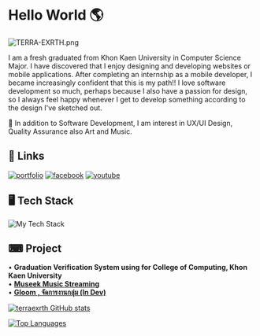
# Hello World 🌎 

<p align=”center”>

![TERRA-EXRTH.png](https://img2.pic.in.th/pic/TERRA-EXRTH.png)

</p>

I am a fresh graduated from Khon Kaen University in Computer Science Major. I have discovered that I enjoy designing and developing websites or mobile applications. After completing an internship as a mobile developer, I became increasingly confident that this is my path!! I love software development so much, perhaps because I also have a passion for design, so I always feel happy whenever I get to develop something according to the design I've sketched out.

🎈 In addition to Software Development, I am interest in UX/UI Design, Quality Assurance also Art and Music.



## 🔗 Links
[![portfolio](https://img.shields.io/badge/portfolio_2023-000?style=for-the-badge&logo=ko-fi&logoColor=white)](https://terraexrth-port.pages.dev/)
[![facebook](https://img.shields.io/badge/facebook-1877F2?style=for-the-badge&logo=facebook&logoColor=white)](https://www.facebook.com/jrchjirapat/)
[![youtube](https://img.shields.io/badge/youtube-FF0000?style=for-the-badge&logo=youtube&logoColor=white)](https://www.youtube.com/channel/UCw1UQFNbBOVZu089MIuGgLg)

## 🖥 Tech Stack

![My Tech Stack](https://github-readme-tech-stack.vercel.app/api/cards?lineCount=3&theme=tailwindcss&hideBg=true&hideTitle=true&line1=next.js%2Cnext.js%2Cffffff%3Breact%2Creact%2C00eaff%3Btypescript%2Ctypescript%2C006dff%3Bjavascript%2Cjavascript%2Cffd500%3Bmui%2Cmaterial%2C008aff%3Bmantine%2Cmantine%2C127b5c&line2=node.js%2Cnode.js%2C14ff00%3Bexpress%2Cexpress%2Cffe800%3Bline%2Cmessaging+api+%26+LIFF%2C57ff00%3Bdigitalocean%2Cdigitalocean%2C0080FF%3Blightsail%2Clightsail%2CFF9900&line3=prisma%2Cprisma%2C2D3748%3Bpostgresql%2Cpostgresql%2C336791%3B)


## ⌨ Project

• **Graduation Verification System using for College of Computing, Khon Kaen University**  <br>
• **[Museek Music Streaming](https://github.com/terraexrth/Museek)**<br>
• **[Gloom , จัดการงานกลุ่ม (In Dev)](https://github.com/terraexrth/Gloom)**

<a href="http://www.github.com/terraexrth"><img src="https://github-readme-stats.vercel.app/api?username=terraexrth&show_icons=true&hide=&count_private=true&title_color=0891b2&text_color=ffffff&icon_color=0891b2&bg_color=1c1917&hide_border=true&show_icons=true" alt="terraexrth GitHub stats" /></a>
 
 
<a href="https://github.com/terraexrth" align="left"><img src="https://github-readme-stats.vercel.app/api/top-langs/?username=terraexrth&langs_count=10&title_color=0891b2&text_color=ffffff&icon_color=0891b2&bg_color=1c1917&hide_border=true&locale=en&custom_title=Top%20%Languages" alt="Top Languages" /></a>
